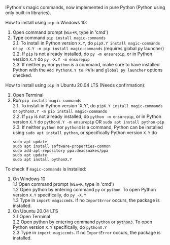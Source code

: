 IPython's magic commands, now implemented in pure Python (Python using only built-in libraries).

How to install using `pip` in Windows 10:<br/>
1. Open command prompt (`Win+R`, type in 'cmd')
2. Type command `pip install magic-commands`<br/>
2.1. To install in Python version `X.Y`, do `pipX.Y install magic-commands` or `py -X.Y -m pip install magic-commands` (requires global py launcher)<br/>
2.2. If `pip` is not already installed, do `py -m ensurepip`, or in Python version `X.Y` do `py -X.Y -m ensurepip`<br/>
2.3. If neither `py` nor `python` is a command, make sure to have installed Python with the `Add PythonX.Y to PATH` and `global py launcher` options checked.<br/>

How to install using `pip` in Ubuntu 20.04 LTS (Needs confirmation):<br/>
1. Open Terminal<br/>
2. Run `pip install magic-commands`<br/>
2.1. To install in Python version 'X.Y', do `pipX.Y install magic-commands` or `pythonX.Y -m pip install magic-commands`<br/>
2.2. If `pip` is not already installed, do `python -m ensurepip`, or in Python version `X.Y` do `pythonX.Y -m ensurepip` OR `sudo apt install python-pip`<br/>
2.3. If neither `python` nor `python3` is a command, Python can be installed using `sudo apt install python`, or specifically Python version `X.Y` do<br/>
    ```
    sudo apt update
    sudo apt install software-properties-common
    sudo add-apt-repository ppa:deadsnakes/ppa
    sudo apt update
    sudo apt install pythonX.Y
    ```

To check if `magic-commands` is installed:<br/>
1. On Windows 10<br/>
1.1 Open command prompt (`Win+R`, type in 'cmd')<br/>
1.2 Open python by entering command `py` or `python`. To open Python version `X.Y` specifically, do `py -X.Y`<br/>
1.3 Type in `import magiccmds`. If no `ImportError` occurs, the package is installed.<br/>
2. On Ubuntu 20.04 LTS<br/>
2.1 Open Terminal<br/>
2.2 Open python by entering command `python` or `python3`. To open Python version `X.Y` specifically, do `pythonX.Y`<br/>
2.3 Type in `import magiccmds`. If no `ImportError` occurs, the package is installed.
